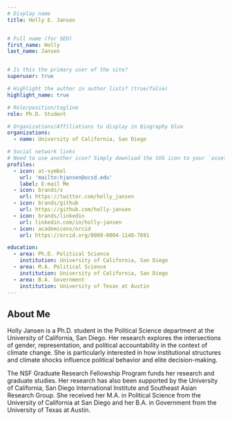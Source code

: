 ```yaml
---
# Display name
title: Holly E. Jansen


# Full name (for SEO)
first_name: Holly
last_name: Jansen


# Is this the primary user of the site?
superuser: true

# Highlight the author in author lists? (true/false)
highlight_name: true

# Role/position/tagline
role: Ph.D. Student

# Organizations/Affiliations to display in Biography blox
organizations:
  - name: University of California, San Diego

# Social network links
# Need to use another icon? Simply download the SVG icon to your `assets/media/icons/` folder.
profiles:
  - icon: at-symbol
    url: 'mailto:hjansen@ucsd.edu'
    label: E-mail Me
  - icon: brands/x
    url: https://twitter.com/holly_jansen
  - icon: brands/github
    url: https://github.com/holly-jansen
  - icon: brands/linkedin
    url: linkedin.com/in/holly–jansen
  - icon: academicons/orcid
    url: https://orcid.org/0009-0004-1148-7691

education:
  - area: Ph.D. Political Science
    institution: University of California, San Diego
  - area: M.A. Political Science
    institution: University of California, San Diego
  - area: B.A. Government
    institution: University of Texas at Austin
---
```


## About Me

Holly Jansen is a Ph.D. student in the Political Science department at the University of California, San Diego. Her research explores the intersections of gender, representation, and political accountability in the context of climate change. She is particularly interested in how institutional structures and climate shocks influence political behavior and elite decision-making.

The NSF Graduate Research Fellowship Program funds her research and graduate studies. Her research has also been supported by the University of California, San Diego International Institute and Southeast Asian Research Group. She received her M.A. in Political Science from the University of California at San Diego and her B.A. in Government from the University of Texas at Austin.
